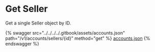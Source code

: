 # Get Seller

Get a single Seller object by ID.

{% swagger src="../../../../.gitbook/assets/accounts.json" path="/v1/accounts/sellers/{id}" method="get" %}
[accounts.json](../../../../.gitbook/assets/accounts.json)
{% endswagger %}
